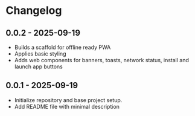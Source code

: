 # Changelog

## 0.0.2 - 2025-09-19
- Builds a scaffold for offline ready PWA
- Applies basic styling
- Adds web components for banners, toasts, network status, install and launch app buttons
## 0.0.1 - 2025-09-19
- Initialize repository and base project setup.
- Add README file with minimal description